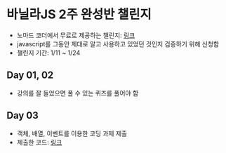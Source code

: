 # 바닐라JS 2주 완성반 챌린지

- 노마드 코더에서 무료로 제공하는 챌린지: [링크](https://nomadcoders.co/vanillajs-challenge)
- javascript를 그동안 제대로 알고 사용하고 있었던 것인지 검증하기 위해 신청함
- 챌린지 기간: 1/11 ~ 1/24

## Day 01, 02

- 강의를 잘 들었으면 풀 수 있는 퀴즈를 풀어야 함

## Day 03

- 객체, 배열, 이벤트를 이용한 코딩 과제 제출
- 제출한 코드: [링크](https://github.com/jsyang-dev/study-vanillajs/tree/master/challengeDay3)
